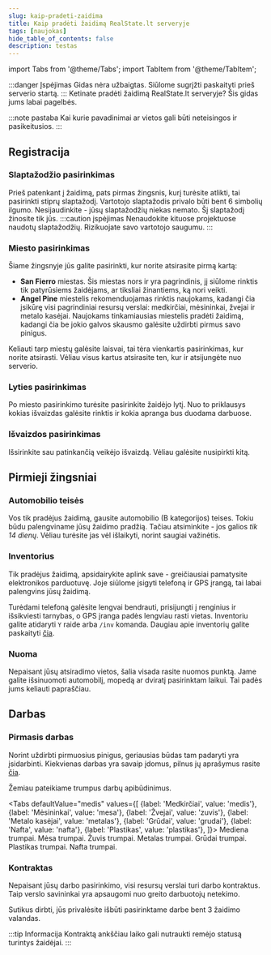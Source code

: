 ```yaml
---	
slug: kaip-pradeti-zaidima
title: Kaip pradėti žaidimą RealState.lt serveryje
tags: [naujokas]	
hide_table_of_contents: false
description: testas
---
```


import Tabs from '@theme/Tabs';
import TabItem from '@theme/TabItem';

:::danger Įspėjimas
Gidas nėra užbaigtas. Siūlome sugrįžti paskaityti prieš serverio startą.
:::
Ketinate pradėti žaidimą RealState.lt serveryje? Šis gidas jums labai pagelbės.

<!--truncate-->


:::note pastaba
Kai kurie pavadinimai ar vietos gali būti neteisingos ir pasikeitusios.
:::
## Registracija
### Slaptažodžio pasirinkimas
Prieš patenkant į žaidimą, pats pirmas žingsnis, kurį turėsite atlikti, tai pasirinkti stiprų slaptažodį.
Vartotojo slaptažodis privalo būti bent 6 simbolių ilgumo.
Nesijaudinkite - jūsų slaptažodžių niekas nemato. Šį slaptažodį žinosite tik jūs.
:::caution įspėjimas
Nenaudokite kituose projektuose naudotų slaptažodžių. Rizikuojate savo vartotojo saugumu.
:::


### Miesto pasirinkimas
Šiame žingsnyje jūs galite pasirinkti, kur norite atsirasite pirmą kartą:
 - __San Fierro__ miestas. Šis miestas nors ir yra pagrindinis, jį siūlome rinktis tik patyrūsiems žaidėjams, ar tiksliai žinantiems, ką nori veikti.
 - __Angel Pine__ miestelis rekomenduojamas rinktis naujokams, kadangi čia įsikūrę visi pagrindiniai resursų verslai: medkirčiai, mėsininkai, žvejai ir metalo kasėjai.
  Naujokams tinkamiausias miestelis pradėti žaidimą, kadangi čia be jokio galvos skausmo galėsite uždirbti pirmus savo pinigus.

Keliauti tarp miestų galėsite laisvai, tai tėra vienkartis pasirinkimas, kur norite atsirasti. Vėliau visus kartus atsirasite ten, kur ir atsijungėte nuo serverio.

### Lyties pasirinkimas
Po miesto pasirinkimo turėsite pasirinkite žaidėjo lytį. Nuo to priklausys kokias išvaizdas galėsite rinktis ir kokia apranga bus duodama darbuose.

### Išvaizdos pasirinkimas
Išsirinkite sau patinkančią veikėjo išvaizdą. Vėliau galėsite nusipirkti kitą.

## Pirmieji žingsniai
### Automobilio teisės
Vos tik pradėjus žaidimą, gausite automobilio (B kategorijos) teises. Tokiu būdu palengviname jūsų žaidimo pradžią. Tačiau atsiminkite - jos galios _tik 14 dienų_. Vėliau turėsite jas vėl išlaikyti, norint saugiai važinėtis.

### Inventorius
Tik pradėjus žaidimą, apsidairykite aplink save - greičiausiai pamatysite elektronikos parduotuvę. Joje siūlome įsigyti telefoną ir GPS įrangą, tai labai palengvins jūsų žaidimą.

Turėdami telefoną galėsite lengvai bendrauti, prisijungti į renginius ir išsikviesti tarnybas, o GPS įranga padės lengviau rasti vietas.
Inventoriu galite atidaryti `Y` raide arba `/inv` komanda. Daugiau apie inventorių galite paskaityti [čia](../docs).

### Nuoma
Nepaisant jūsų atsiradimo vietos, šalia visada rasite nuomos punktą. Jame galite išsinuomoti automobilį, mopedą ar dviratį pasirinktam laikui.
Tai padės jums keliauti papraščiau.

## Darbas

### Pirmasis darbas

Norint uždirbti pirmuosius pinigus, geriausias būdas tam padaryti yra įsidarbinti. Kiekvienas darbas yra savaip įdomus, pilnus jų aprašymus rasite [čia](../docs/mesa).

Žemiau pateikiame trumpus darbų apibūdinimus.

<Tabs
  defaultValue="medis"
  values={[
    {label: 'Medkirčiai', value: 'medis'},
    {label: 'Mėsininkai', value: 'mesa'},
    {label: 'Žvejai', value: 'zuvis'},
    {label: 'Metalo kasėjai', value: 'metalas'},
    {label: 'Grūdai', value: 'grudai'},
    {label: 'Nafta', value: 'nafta'},
    {label: 'Plastikas', value: 'plastikas'},
  ]}>
  <TabItem value="medis">
    Mediena trumpai. 
  </TabItem>
  <TabItem value="mesa">
    Mėsa trumpai. 
  </TabItem>
  <TabItem value="zuvis">
    Žuvis trumpai. 
  </TabItem>
  <TabItem value="metalas">
    Metalas trumpai. 
  </TabItem>
  <TabItem value="grudai">
    Grūdai trumpai. 
  </TabItem>
  <TabItem value="plastikas">
    Plastikas trumpai. 
  </TabItem>
  <TabItem value="nafta">
    Nafta trumpai. 
  </TabItem>
</Tabs>



### Kontraktas

Nepaisant jūsų darbo pasirinkimo, visi resursų verslai turi darbo kontraktus. Taip verslo savininkai yra apsaugomi nuo greito darbuotojų netekimo.

Sutikus dirbti, jūs privalėsite išbūti pasirinktame darbe bent 3 žaidimo valandas. 

:::tip Informacija
Kontraktą ankščiau laiko gali nutraukti remėjo statusą turintys žaidėjai.
:::

